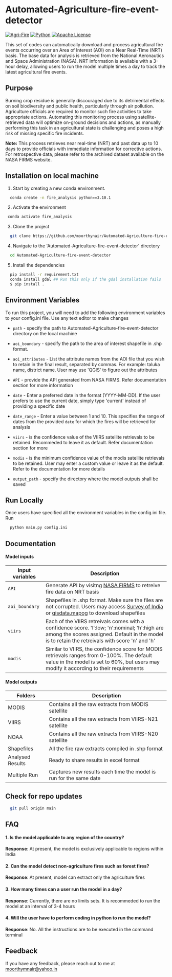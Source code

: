 
# Automated-Agriculture-fire-event-detector
[![Agri-Fire](https://img.shields.io/badge/Agri-Fire-red
)](https://choosealicense.com/licenses/mit/) 
[![Python](https://img.shields.io/badge/Python-magenta
)](https://opensource.org/licenses/)
[![Apache License](https://img.shields.io/badge/license-Apache-blue.svg)](http://www.gnu.org/licenses/agpl-3.0)

This set of codes can automatically download and process agricultural fire events occurring over an Area of Interest (AOI) on a Near Real-Time (NRT) basis. The base data for analysis is retrieved from the National Aeronautics and Space Administration (NASA). NRT information is available with a 3-hour delay, allowing users to run the model multiple times a day to track the latest agricultural fire events. 

## Purpose
Burning crop residue is generally discouraged due to its detrimental effects on soil biodiversity and public health, particularly through air pollution. Agriculture officials are required to monitor such fire activities to take appropriate actions. Automating this monitoring process using satellite-retrieved data will optimize on-ground decisions and actions, as manually performing this task in an agricultural state is challenging and poses a high risk of missing specific fire incidents.
 
**Note:** This process retrieves near real-time (NRT) and past data up to 10 days to provide officials with immediate information for corrective actions. For retrospective data, please refer to the archived dataset available on the NASA FIRMS website.



## Installation on local machine

1. Start by creating a new conda environment.
```bash
  conda create -n fire_analysis python==3.10.1
```
2. Activate the environment
 ```bash
  conda activate fire_analysis
```   
3. Clone the project
```bash
  git clone https://github.com/moorthynair/Automated-Agriculture-fire-event-detector.git
``` 
4. Navigate to the 'Automated-Agriculture-fire-event-detector' directory
```bash
  cd Automated-Agriculture-fire-event-detector
``` 
5. Install the dependencies
```bash
  pip install -r requirement.txt
  conda install gdal ## Run this only if the gdal installation fails
  $ pip install .
``` 
    
## Environment Variables

To run this project, you will need to add the following environment variables to your config.ini file. Use any text editor to make changes

* `path` - specify the path to Automated-Agriculture-fire-event-detector directory on the local machine

* `aoi_boundary` - specify the path to the area of interest shapefile in .shp format.

* `aoi_attributes` - List the attribute names from the AOI file that you wish to retain in the final result, separated by commas. For example: taluka name, district name. User may use 'QGIS' to figure out the attributes

* `API` - provide the API generated from NASA FIRMS. Refer documentation section for more information

* `date` - Enter a preferred date in the format (YYYY-MM-DD). If the user prefers to use the current date, simply type 'current' instead of providing a specific date

* `date_range` - Enter a value between 1 and 10. This specifies the range of dates from the provided `date` for which the fires will be retrieved for analysis

* `viirs` - is the confidence value of the VIIRS satellite retrievals to be retained. Recommeded to leave it as default. Refer documentation section for more

* `modis` - is the minimum confidence value of the modis satellite retrievals to be retained. User may enter a custom value or leave it as the default. Refer to the documentation for more details

* `output_path` - specify the directory where the model outputs shall be saved
## Run Locally

Once users have specified all the environment variables in the config.ini file. Run

```bash
  python main.py config.ini
```



## Documentation

#### Model inputs
| Input variables             | Description                                                                |
| ----------------- | ------------------------------------------------------------------ |
| `API` | Generate API by visitng [NASA FIRMS](https://firms.modaps.eosdis.nasa.gov/api/area/) to retreive fire data on NRT basis |
| `aoi_boundary`| Shapefiles in .shp format. Make sure the files are not corrupted. Users may access [Survey of India](https://onlinemaps.surveyofindia.gov.in/) or [gisdata.mapog](https://gisdata.mapog.com/) to download shapefiles|
| `viirs` | Each of the VIIRS retreivals comes with a confidence score. 'l':low; 'n':nominal; 'h':high are among the scores assigned. Default in the model is to retain the retreivals with score 'n' and 'h'|
| `modis` | Similar to VIIRS, the confidence score for MODIS retrievals ranges from 0-100%. The default value in the model is set to 60%, but users may modify it according to their requirements |


#### Model outputs
| Folders             | Description                                                                |
| ----------------- | ------------------------------------------------------------------ |
| MODIS | Contains all the raw extracts from MODIS satellite |
| VIIRS| Contains all the raw extracts from VIIRS-N21 satellite|
| NOAA | Contains all the raw extracts from VIIRS-N20 satellite|
| Shapefiles | All the fire raw extracts compiled in .shp format |
| Analysed Results|Ready to share results in excel format |
| Multiple Run | Captures new results each time the model is run for the same date|

## Check for repo updates

```bash
  git pull origin main
```


## FAQ

#### 1. Is the model applicable to any region of the country?
**Response**: At present, the model is exclusively applicable to regions within India
#### 2. Can the model detect non-agriculture fires such as forest fires?
**Response**: At present, model can extract only the agriculture fires
#### 3. How many times can a user run the model in a day?
**Response**: Currently, there are no limits sets. It is recommeded to run the model at an interval of 3-4 hours
#### 4. Will the user have to perform coding in python to run the model?
**Response**: No. All the instructions are to be executed in the command terminal

## Feedback

If you have any feedback, please reach out to me at moorthymnair@yahoo.in

